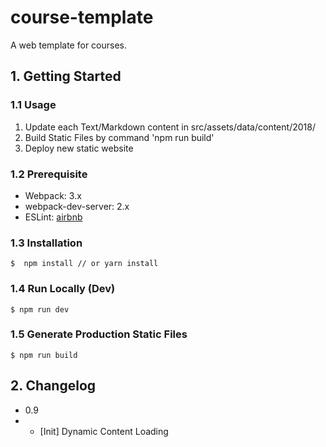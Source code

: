 # course-template
A web template for courses.

## 1. Getting Started

### 1.1 Usage
1. Update each Text/Markdown content in src/assets/data/content/2018/
2. Build Static Files by command 'npm run build'
3. Deploy new static website

### 1.2 Prerequisite
- Webpack: 3.x
- webpack-dev-server: 2.x
- ESLint: [airbnb](https://github.com/airbnb/javascript/tree/master/packages/eslint-config-airbnb)


### 1.3 Installation

```
$  npm install // or yarn install
```

### 1.4 Run Locally (Dev)
```
$ npm run dev
```

### 1.5 Generate Production Static Files
```
$ npm run build
```

## 2. Changelog

- 0.9
- - [Init] Dynamic Content Loading
